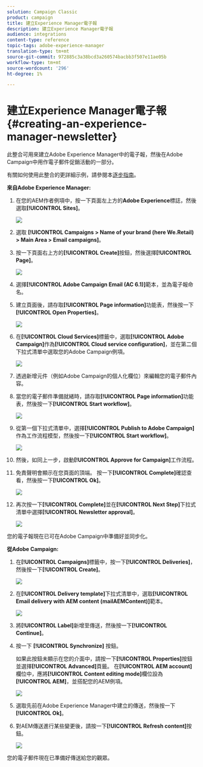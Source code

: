 ```yaml
---
solution: Campaign Classic
product: campaign
title: 建立Experience Manager電子報
description: 建立Experience Manager電子報
audience: integrations
content-type: reference
topic-tags: adobe-experience-manager
translation-type: tm+mt
source-git-commit: 972885c3a38bcd3a260574bacbb3f507e11ae05b
workflow-type: tm+mt
source-wordcount: '296'
ht-degree: 1%

---
```



# 建立Experience Manager電子報{#creating-an-experience-manager-newsletter}

此整合可用來建立Adobe Experience Manager中的電子報，然後在Adobe Campaign中用作電子郵件促銷活動的一部分。

有關如何使用此整合的更詳細示例，請參閱本[逐步指南](https://helpx.adobe.com/campaign/kb/acc-aem.html)。

**來自Adobe Experience Manager:**

1. 在您的AEM作者例項中，按一下頁面左上方的&#x200B;**Adobe Experience**&#x200B;標誌，然後選取&#x200B;**[!UICONTROL Sites]**。

   ![](assets/aem_uc_1.png)

1. 選取 **[!UICONTROL Campaigns > Name of your brand (here We.Retail) > Main Area > Email campaigns]**。
1. 按一下頁面右上方的&#x200B;**[!UICONTROL Create]**&#x200B;按鈕，然後選擇&#x200B;**[!UICONTROL Page]**。

   ![](assets/aem_uc_2.png)

1. 選擇&#x200B;**[!UICONTROL Adobe Campaign Email (AC 6.1)]**&#x200B;範本，並為電子報命名。
1. 建立頁面後，請存取&#x200B;**[!UICONTROL Page information]**&#x200B;功能表，然後按一下&#x200B;**[!UICONTROL Open Properties]**。

   ![](assets/aem_uc_3.png)

1. 在&#x200B;**[!UICONTROL Cloud Services]**&#x200B;標籤中，選取&#x200B;**[!UICONTROL Adobe Campaign]**&#x200B;作為&#x200B;**[!UICONTROL Cloud service configuration]**，並在第二個下拉式清單中選取您的Adobe Campaign例項。

   ![](assets/aem_uc_4.png)

1. 透過新增元件（例如Adobe Campaign的個人化欄位）來編輯您的電子郵件內容。
1. 當您的電子郵件準備就緒時，請存取&#x200B;**[!UICONTROL Page information]**&#x200B;功能表，然後按一下&#x200B;**[!UICONTROL Start workflow]**。

   ![](assets/aem_uc_5.png)

1. 從第一個下拉式清單中，選擇&#x200B;**[!UICONTROL Publish to Adobe Campaign]**&#x200B;作為工作流程模型，然後按一下&#x200B;**[!UICONTROL Start workflow]**。

   ![](assets/aem_uc_6.png)

1. 然後，如同上一步，啟動&#x200B;**[!UICONTROL Approve for Campaign]**&#x200B;工作流程。
1. 免責聲明會顯示在您頁面的頂端。 按一下&#x200B;**[!UICONTROL Complete]**&#x200B;確認查看，然後按一下&#x200B;**[!UICONTROL Ok]**。

   ![](assets/aem_uc_7.png)

1. 再次按一下&#x200B;**[!UICONTROL Complete]**&#x200B;並在&#x200B;**[!UICONTROL Next Step]**&#x200B;下拉式清單中選擇&#x200B;**[!UICONTROL Newsletter approval]**。

   ![](assets/aem_uc_8.png)

您的電子報現在已可在Adobe Campaign中準備好並同步化。

**從Adobe Campaign:**

1. 在&#x200B;**[!UICONTROL Campaigns]**&#x200B;標籤中，按一下&#x200B;**[!UICONTROL Deliveries]**，然後按一下&#x200B;**[!UICONTROL Create]**。

   ![](assets/aem_uc_9.png)

1. 在&#x200B;**[!UICONTROL Delivery template]**&#x200B;下拉式清單中，選取&#x200B;**[!UICONTROL Email delivery with AEM content (mailAEMContent)]**&#x200B;範本。

   ![](assets/aem_uc_10.png)

1. 將&#x200B;**[!UICONTROL Label]**&#x200B;新增至傳送，然後按一下&#x200B;**[!UICONTROL Continue]**。
1. 按一下 **[!UICONTROL Synchronize]** 按鈕。

   如果此按鈕未顯示在您的介面中，請按一下&#x200B;**[!UICONTROL Properties]**&#x200B;按鈕並選擇&#x200B;**[!UICONTROL Advanced]**&#x200B;頁籤。 在&#x200B;**[!UICONTROL AEM account]**&#x200B;欄位中，應將&#x200B;**[!UICONTROL Content editing mode]**&#x200B;欄位設為&#x200B;**[!UICONTROL AEM]**，並搭配您的AEM例項。

   ![](assets/aem_uc_11.png)

1. 選取先前在Adobe Experience Manager中建立的傳送，然後按一下&#x200B;**[!UICONTROL Ok]**。
1. 對AEM傳送進行某些變更後，請按一下&#x200B;**[!UICONTROL Refresh content]**&#x200B;按鈕。

   ![](assets/aem_uc_12.png)

您的電子郵件現在已準備好傳送給您的觀眾。
